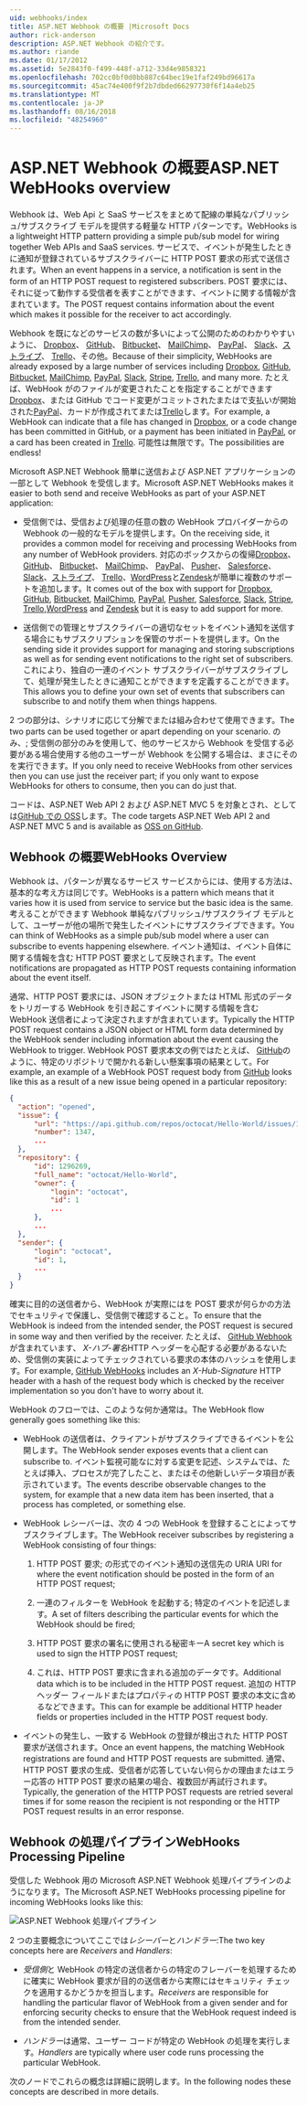```yaml
---
uid: webhooks/index
title: ASP.NET Webhook の概要 |Microsoft Docs
author: rick-anderson
description: ASP.NET Webhook の紹介です。
ms.author: riande
ms.date: 01/17/2012
ms.assetid: 5e2843f0-f499-448f-a712-33d4e9858321
ms.openlocfilehash: 702cc0bf0d0bb887c64bec19e1faf249bd96617a
ms.sourcegitcommit: 45ac74e400f9f2b7dbded66297730f6f14a4eb25
ms.translationtype: MT
ms.contentlocale: ja-JP
ms.lasthandoff: 08/16/2018
ms.locfileid: "48254960"
---
```

# <a name="aspnet-webhooks-overview"></a><span data-ttu-id="aaefe-103">ASP.NET Webhook の概要</span><span class="sxs-lookup"><span data-stu-id="aaefe-103">ASP.NET WebHooks overview</span></span>

<span data-ttu-id="aaefe-104">Webhook は、Web Api と SaaS サービスをまとめて配線の単純なパブリッシュ/サブスクライブ モデルを提供する軽量な HTTP パターンです。</span><span class="sxs-lookup"><span data-stu-id="aaefe-104">WebHooks is a lightweight HTTP pattern providing a simple pub/sub model for wiring together Web APIs and SaaS services.</span></span> <span data-ttu-id="aaefe-105">サービスで、イベントが発生したときに通知が登録されているサブスクライバーに HTTP POST 要求の形式で送信されます。</span><span class="sxs-lookup"><span data-stu-id="aaefe-105">When an event happens in a service, a notification is sent in the form of an HTTP POST request to registered subscribers.</span></span> <span data-ttu-id="aaefe-106">POST 要求には、それに従って動作する受信者を表すことができます、イベントに関する情報が含まれています。</span><span class="sxs-lookup"><span data-stu-id="aaefe-106">The POST request contains information about the event which makes it possible for the receiver to act accordingly.</span></span>

<span data-ttu-id="aaefe-107">Webhook を既になどのサービスの数が多いによって公開のためのわかりやすいように、 [Dropbox](http://dropbox.com/)、 [GitHub](http://www.github.com/)、 [Bitbucket](https://bitbucket.org/)、 [MailChimp](http://www.mailchimp.com/)、 [PayPal](http://www.paypal.com/)、 [Slack](http://www.slack.com)、[ストライプ](http://www.stripe.com)、 [Trello](http://www.trello.com/)、その他。</span><span class="sxs-lookup"><span data-stu-id="aaefe-107">Because of their simplicity, WebHooks are already exposed by a large number of services including [Dropbox](http://dropbox.com/), [GitHub](http://www.github.com/), [Bitbucket](https://bitbucket.org/), [MailChimp](http://www.mailchimp.com/), [PayPal](http://www.paypal.com/), [Slack](http://www.slack.com), [Stripe](http://www.stripe.com), [Trello](http://www.trello.com/), and many more.</span></span> <span data-ttu-id="aaefe-108">たとえば、WebHook がのファイルが変更されたことを指定することができます[Dropbox](http://dropbox.com/)、または GitHub でコード変更がコミットされたまたはで支払いが開始された[PayPal](http://www.paypal.com/)、カードが作成されてまたは[Trello](http://www.trello.com/)します。</span><span class="sxs-lookup"><span data-stu-id="aaefe-108">For example, a WebHook can indicate that a file has changed in [Dropbox](http://dropbox.com/), or a code change has been committed in GitHub, or a payment has been initiated in [PayPal](http://www.paypal.com/), or a card has been created in [Trello](http://www.trello.com/).</span></span> <span data-ttu-id="aaefe-109">可能性は無限です。</span><span class="sxs-lookup"><span data-stu-id="aaefe-109">The possibilities are endless!</span></span>

<span data-ttu-id="aaefe-110">Microsoft ASP.NET Webhook 簡単に送信および ASP.NET アプリケーションの一部として Webhook を受信します。</span><span class="sxs-lookup"><span data-stu-id="aaefe-110">Microsoft ASP.NET WebHooks makes it easier to both send and receive WebHooks as part of your ASP.NET application:</span></span>

* <span data-ttu-id="aaefe-111">受信側では、受信および処理の任意の数の WebHook プロバイダーからの Webhook の一般的なモデルを提供します。</span><span class="sxs-lookup"><span data-stu-id="aaefe-111">On the receiving side, it provides a common model for receiving and processing WebHooks from any number of WebHook providers.</span></span> <span data-ttu-id="aaefe-112">対応のボックスからの復帰[Dropbox](http://dropbox.com/)、 [GitHub](http://www.github.com/)、 [Bitbucket](https://bitbucket.org/)、 [MailChimp](http://www.mailchimp.com/)、 [PayPal](http://www.paypal.com/)、 [Pusher](http://www.pusher.com)、 [Salesforce](http://www.salesforce.com)、 [Slack](http://www.slack.com)、[ストライプ](http://www.stripe.com)、 [Trello](http://www.trello.com/)、[WordPress](http://www.wordpress.com)と[Zendesk](https://www.zendesk.com/)が簡単に複数のサポートを追加します。</span><span class="sxs-lookup"><span data-stu-id="aaefe-112">It comes out of the box with support for [Dropbox](http://dropbox.com/), [GitHub](http://www.github.com/), [Bitbucket](https://bitbucket.org/), [MailChimp](http://www.mailchimp.com/), [PayPal](http://www.paypal.com/), [Pusher](http://www.pusher.com), [Salesforce](http://www.salesforce.com), [Slack](http://www.slack.com), [Stripe](http://www.stripe.com), [Trello](http://www.trello.com/),[WordPress](http://www.wordpress.com) and [Zendesk](https://www.zendesk.com/) but it is easy to add support for more.</span></span>

* <span data-ttu-id="aaefe-113">送信側での管理とサブスクライバーの適切なセットをイベント通知を送信する場合にもサブスクリプションを保管のサポートを提供します。</span><span class="sxs-lookup"><span data-stu-id="aaefe-113">On the sending side it provides support for managing and storing subscriptions as well as for sending event notifications to the right set of subscribers.</span></span> <span data-ttu-id="aaefe-114">これにより、独自の一連のイベント サブスクライバーがサブスクライブして、処理が発生したときに通知ことができますを定義することができます。</span><span class="sxs-lookup"><span data-stu-id="aaefe-114">This allows you to define your own set of events that subscribers can subscribe to and notify them when things happens.</span></span>

<span data-ttu-id="aaefe-115">2 つの部分は、シナリオに応じて分解でまたは組み合わせて使用できます。</span><span class="sxs-lookup"><span data-stu-id="aaefe-115">The two parts can be used together or apart depending on your scenario.</span></span> <span data-ttu-id="aaefe-116">のみ、; 受信側の部分のみを使用して、他のサービスから Webhook を受信する必要がある場合使用する他のユーザーが Webhook を公開する場合は、まさにそのを実行できます。</span><span class="sxs-lookup"><span data-stu-id="aaefe-116">If you only need to receive WebHooks from other services then you can use just the receiver part; if you only want to expose WebHooks for others to consume, then you can do just that.</span></span>

<span data-ttu-id="aaefe-117">コードは、ASP.NET Web API 2 および ASP.NET MVC 5 を対象とされ、としては[GitHub での OSS](https://github.com/aspnet/WebHooks)します。</span><span class="sxs-lookup"><span data-stu-id="aaefe-117">The code targets ASP.NET Web API 2 and ASP.NET MVC 5 and is available as [OSS on GitHub](https://github.com/aspnet/WebHooks).</span></span>

## <a name="webhooks-overview"></a><span data-ttu-id="aaefe-118">Webhook の概要</span><span class="sxs-lookup"><span data-stu-id="aaefe-118">WebHooks Overview</span></span>

<span data-ttu-id="aaefe-119">Webhook は、パターンが異なるサービス サービスからには、使用する方法は、基本的な考え方は同じです。</span><span class="sxs-lookup"><span data-stu-id="aaefe-119">WebHooks is a pattern which means that it varies how it is used from service to service but the basic idea is the same.</span></span> <span data-ttu-id="aaefe-120">考えることができます Webhook 単純なパブリッシュ/サブスクライブ モデルとして、ユーザーが他の場所で発生したイベントにサブスクライブできます。</span><span class="sxs-lookup"><span data-stu-id="aaefe-120">You can think of WebHooks as a simple pub/sub model where a user can subscribe to events happening elsewhere.</span></span> <span data-ttu-id="aaefe-121">イベント通知は、イベント自体に関する情報を含む HTTP POST 要求として反映されます。</span><span class="sxs-lookup"><span data-stu-id="aaefe-121">The event notifications are propagated as HTTP POST requests containing information about the event itself.</span></span>

<span data-ttu-id="aaefe-122">通常、HTTP POST 要求には、JSON オブジェクトまたは HTML 形式のデータをトリガーする WebHook を引き起こすイベントに関する情報を含む WebHook 送信者によって決定されますが含まれています。</span><span class="sxs-lookup"><span data-stu-id="aaefe-122">Typically the HTTP POST request contains a JSON object or HTML form data determined by the WebHook sender including information about the event causing the WebHook to trigger.</span></span> <span data-ttu-id="aaefe-123">WebHook POST 要求本文の例ではたとえば、 [GitHub](http://www.github.com/)のように、特定のリポジトリで開かれる新しい懸案事項の結果として。</span><span class="sxs-lookup"><span data-stu-id="aaefe-123">For example, an example of a WebHook POST request body from [GitHub](http://www.github.com/) looks like this as a result of a new issue being opened in a particular repository:</span></span>

```json
{
  "action": "opened",
  "issue": {
      "url": "https://api.github.com/repos/octocat/Hello-World/issues/1347",
      "number": 1347,
      ...
  },
  "repository": {
      "id": 1296269,
      "full_name": "octocat/Hello-World",
      "owner": {
          "login": "octocat",
          "id": 1
          ...
      },
      ...
  },
  "sender": {
      "login": "octocat",
      "id": 1,
      ...
  }
}
```

<span data-ttu-id="aaefe-124">確実に目的の送信者から、WebHook が実際にはを POST 要求が何らかの方法でセキュリティで保護し、受信側で確認すること。</span><span class="sxs-lookup"><span data-stu-id="aaefe-124">To ensure that the WebHook is indeed from the intended sender, the POST request is secured in some way and then verified by the receiver.</span></span> <span data-ttu-id="aaefe-125">たとえば、 [GitHub Webhook](https://developer.github.com/webhooks/)が含まれています、 *X-ハブ-署名*HTTP ヘッダーを心配する必要があるないため、受信側の実装によってチェックされている要求の本体のハッシュを使用します。</span><span class="sxs-lookup"><span data-stu-id="aaefe-125">For example, [GitHub WebHooks](https://developer.github.com/webhooks/) includes an *X-Hub-Signature* HTTP header with a hash of the request body which is checked by the receiver implementation so you don't have to worry about it.</span></span>

<span data-ttu-id="aaefe-126">WebHook のフローでは、このような何か通常は。</span><span class="sxs-lookup"><span data-stu-id="aaefe-126">The WebHook flow generally goes something like this:</span></span>

* <span data-ttu-id="aaefe-127">WebHook の送信者は、クライアントがサブスクライブできるイベントを公開します。</span><span class="sxs-lookup"><span data-stu-id="aaefe-127">The WebHook sender exposes events that a client can subscribe to.</span></span> <span data-ttu-id="aaefe-128">イベント監視可能なに対する変更を記述、システムでは、たとえば挿入、プロセスが完了したこと、またはその他新しいデータ項目が表示されています。</span><span class="sxs-lookup"><span data-stu-id="aaefe-128">The events describe observable changes to the system, for example that a new data item has been inserted, that a process has completed, or something else.</span></span>

* <span data-ttu-id="aaefe-129">WebHook レシーバーは、次の 4 つの WebHook を登録することによってサブスクライブします。</span><span class="sxs-lookup"><span data-stu-id="aaefe-129">The WebHook receiver subscribes by registering a WebHook consisting of four things:</span></span>

     1. <span data-ttu-id="aaefe-130">HTTP POST 要求; の形式でのイベント通知の送信先の URI</span><span class="sxs-lookup"><span data-stu-id="aaefe-130">A URI for where the event notification should be posted in the form of an HTTP POST request;</span></span>

     2. <span data-ttu-id="aaefe-131">一連のフィルターを WebHook を起動する; 特定のイベントを記述します。</span><span class="sxs-lookup"><span data-stu-id="aaefe-131">A set of filters describing the particular events for which the WebHook should be fired;</span></span>

     3. <span data-ttu-id="aaefe-132">HTTP POST 要求の署名に使用される秘密キー</span><span class="sxs-lookup"><span data-stu-id="aaefe-132">A secret key which is used to sign the HTTP POST request;</span></span>

     4. <span data-ttu-id="aaefe-133">これは、HTTP POST 要求に含まれる追加のデータです。</span><span class="sxs-lookup"><span data-stu-id="aaefe-133">Additional data which is to be included in the HTTP POST request.</span></span> <span data-ttu-id="aaefe-134">追加の HTTP ヘッダー フィールドまたはプロパティの HTTP POST 要求の本文に含めるなどできます。</span><span class="sxs-lookup"><span data-stu-id="aaefe-134">This can for example be additional HTTP header fields or properties included in the HTTP POST request body.</span></span>

* <span data-ttu-id="aaefe-135">イベントの発生し、一致する WebHook の登録が検出された HTTP POST 要求が送信されます。</span><span class="sxs-lookup"><span data-stu-id="aaefe-135">Once an event happens, the matching WebHook registrations are found and HTTP POST requests are submitted.</span></span> <span data-ttu-id="aaefe-136">通常、HTTP POST 要求の生成、受信者が応答していない何らかの理由またはエラー応答の HTTP POST 要求の結果の場合、複数回が再試行されます。</span><span class="sxs-lookup"><span data-stu-id="aaefe-136">Typically, the generation of the HTTP POST requests are retried several times if for some reason the recipient is not responding or the HTTP POST request results in an error response.</span></span>

## <a name="webhooks-processing-pipeline"></a><span data-ttu-id="aaefe-137">Webhook の処理パイプライン</span><span class="sxs-lookup"><span data-stu-id="aaefe-137">WebHooks Processing Pipeline</span></span>

<span data-ttu-id="aaefe-138">受信した Webhook 用の Microsoft ASP.NET Webhook 処理パイプラインのようになります。</span><span class="sxs-lookup"><span data-stu-id="aaefe-138">The Microsoft ASP.NET WebHooks processing pipeline for incoming WebHooks looks like this:</span></span>

![ASP.NET Webhook 処理パイプライン](_static/WebHookReceivers.png)

<span data-ttu-id="aaefe-140">2 つの主要概念についてここでは*レシーバー*と*ハンドラー*:</span><span class="sxs-lookup"><span data-stu-id="aaefe-140">The two key concepts here are *Receivers* and *Handlers*:</span></span>

* <span data-ttu-id="aaefe-141">*受信側*と WebHook の特定の送信者からの特定のフレーバーを処理するために確実に WebHook 要求が目的の送信者から実際にはセキュリティ チェックを適用するかどうかを担当します。</span><span class="sxs-lookup"><span data-stu-id="aaefe-141">*Receivers* are responsible for handling the particular flavor of WebHook from a given sender and for enforcing security checks to ensure that the WebHook request indeed is from the intended sender.</span></span>

* <span data-ttu-id="aaefe-142">*ハンドラー*は通常、ユーザー コードが特定の WebHook の処理を実行します。</span><span class="sxs-lookup"><span data-stu-id="aaefe-142">*Handlers* are typically where user code runs processing the particular WebHook.</span></span>

<span data-ttu-id="aaefe-143">次のノードでこれらの概念は詳細に説明します。</span><span class="sxs-lookup"><span data-stu-id="aaefe-143">In the following nodes these concepts are described in more details.</span></span>
